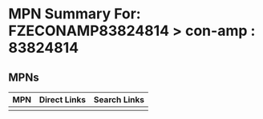 



# MPN Summary For: FZECONAMP83824814 > con-amp : 83824814

## MPNs
  

|MPN|Direct Links|Search Links|
| :--- | :--- | :--- |
||||
